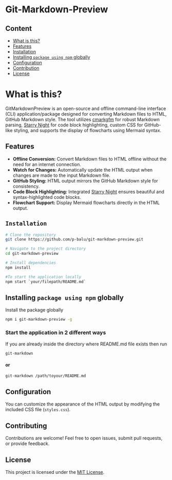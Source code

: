 # Git-Markdown-Preview

## Content

- [What is this?](#what-is-this)
- [Features](#features)
- [Installation](#installation)
- [Installing `package using npm` globally](#installing-package-using-npm-globally)
- [Configuration](#configuration)
- [Contribution](#contribution)
- [License](#license)

# What is this?

GitMarkdownPreview is an open-source and offline command-line interface (CLI) application/package designed for converting Markdown files to HTML, GitHub Markdown style. The tool utilizes [cmarkgfm](https://github.com/BinaryMuse/node-cmark-gfm) for robust Markdown parsing, [Starry Night](https://github.com/wooorm/starry-night) for code block highlighting, custom CSS for GitHub-like styling, and supports the display of flowcharts using Mermaid syntax.

## Features

- **Offline Conversion:** Convert Markdown files to HTML offline without the need for an internet connection.
- **Watch for Changes:** Automatically update the HTML output when changes are made to the input Markdown file.
- **GitHub Styling:** HTML output mirrors the GitHub Markdown style for consistency.
- **Code Block Highlighting:** Integrated [Starry Night](https://github.com/your-username/starry-night) ensures beautiful and syntax-highlighted code blocks.
- **Flowchart Support:** Display Mermaid flowcharts directly in the HTML output.

## `Installation`

```bash
# Clone the repository
git clone https://github.com/p-balu/git-markdown-preview.git

# Navigate to the project directory
cd git-markdown-preview

# Install dependencies
npm install

#To start the application locally
npm start `your/filepath/README.md`

```

## Installing `package using npm` globally

Install the package globally

```sh
npm i git-markdown-preview -g
```

### Start the application in 2 different ways

If you are already inside the directory where README.md file exists then run

```bash
git-markdown
```

#### or

```sh
git-markdown /path/toyour/README.md
```

## Configuration

You can customize the appearance of the HTML output by modifying the included CSS file (`styles.css`).

## Contributing

Contributions are welcome! Feel free to open issues, submit pull requests, or provide feedback.

## License

This project is licensed under the [MIT License](LICENSE).
